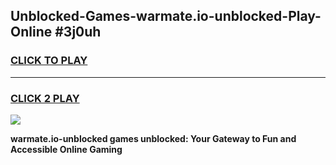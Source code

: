 
## Unblocked-Games-warmate.io-unblocked-Play-Online #3j0uh
<h3>
<a href="https://news.freeplayer.one?title=warmate.io-unblocked&ref=3">CLICK TO PLAY</a></h3>
<hr>

<h3>
<a href="https://news.freeplayer.one?title=warmate.io-unblocked&ref=3">CLICK 2 PLAY</a>
  
</h3>

<a href="https://news.freeplayer.one?title=warmate.io-unblocked&ref=3"><img src="https://clearcache.store/games.png"></a>


**warmate.io-unblocked games unblocked: Your Gateway to Fun and Accessible Online Gaming**
